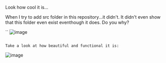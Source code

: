Look how cool it is...

When I try to add src folder in this repository...it didn't. It didn't even show that this folder even exist eventhough it does. Do you why? 

``
![image](https://user-images.githubusercontent.com/96918798/198048324-179254d5-705a-419f-bdbe-7112da1f2596.png)
```

Take a look at how beautiful and functional it is:

```
![image](https://user-images.githubusercontent.com/96918798/198048945-2b10ea56-bd97-4a7e-ad17-5461f9ed1962.png)
```
